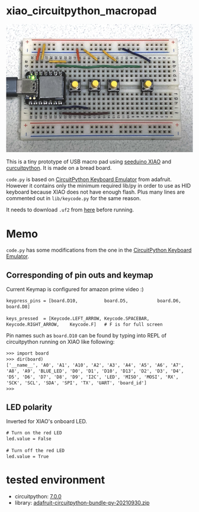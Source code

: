 # xiao_circuitpython_macropad

![bread board photo](./img.jpeg)

This is a tiny prototype of USB macro pad using [seeduino XIAO](https://wiki.seeedstudio.com/Seeeduino-XIAO/) and [curcuitpython](https://circuitpython.org/).
It is made on a bread board.

`code.py` is based on [CircuitPython Keyboard Emulator](https://learn.adafruit.com/circuitpython-essentials/circuitpython-hid-keyboard-and-mouse#circuitpython-keyboard-emulator-2985260-1) from adafruit. However it contains only the minimum required lib/py in order to use as HID keyboard because XIAO does not have enough flash. Plus many lines are commented out in `lib/keycode.py` for the same reason.

It needs to download `.uf2` from [here](https://circuitpython.org/board/seeeduino_xiao/) before running.

# Memo

`code.py` has some modifications from the one in the [CircuitPython Keyboard Emulator](https://learn.adafruit.com/circuitpython-essentials/circuitpython-hid-keyboard-and-mouse#circuitpython-keyboard-emulator-2985260-1).

## Corresponding of pin outs and keymap 

Current Keymap is configured for amazon prime video :)

```
keypress_pins = [board.D10,          board.D5,           board.D6,               board.D8]

keys_pressed  = [Keycode.LEFT_ARROW, Keycode.SPACEBAR,   Keycode.RIGHT_ARROW,    Keycode.F]   # F is for full screen
```

Pin names such as `board.D10` can be found by typing into REPL of circuitpython running on XIAO like following:
```
>>> import board
>>> dir(board)
['__name__', 'A0', 'A1', 'A10', 'A2', 'A3', 'A4', 'A5', 'A6', 'A7', 'A8', 'A9', 'BLUE_LED', 'D0', 'D1', 'D10', 'D13', 'D2', 'D3', 'D4', 'D5', 'D6', 'D7', 'D8', 'D9', 'I2C', 'LED', 'MISO', 'MOSI', 'RX', 'SCK', 'SCL', 'SDA', 'SPI', 'TX', 'UART', 'board_id']
>>>
```

## LED polarity

Inverted for XIAO's onboard LED.

```
# Turn on the red LED
led.value = False

# Turn off the red LED
led.value = True
```

# tested environment

- circuitpython: [7.0.0](https://circuitpython.org/board/seeeduino_xiao/)
- library: [adafruit-circuitpython-bundle-py-20210930.zip](https://circuitpython.org/libraries)
